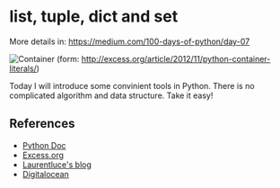 # list, tuple, dict and set

More details in:
https://medium.com/100-days-of-python/day-07

![Container](http://excess.org/media/image/2012/11/literal2.png)
(form: http://excess.org/article/2012/11/python-container-literals/)

Today I will introduce some convinient tools in Python. There is no complicated algorithm and data structure. Take it easy!


## References

- [Python Doc](https://docs.python.org/3/library/collections.html)
- [Excess.org](http://excess.org/article/2012/11/python-container-literals/)
- [Laurentluce's blog](http://www.laurentluce.com/posts/python-dictionary-implementation/)
- [Digitalocean](https://www.digitalocean.com/community/tutorials/understanding-dictionaries-in-python-3)
